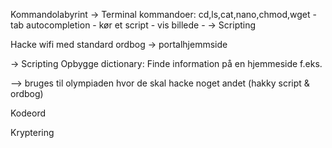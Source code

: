 Kommandolabyrint
-> Terminal kommandoer: cd,ls,cat,nano,chmod,wget
	- tab autocompletion
	- kør et script
	- vis billede
	- 
-> Scripting

Hacke wifi med standard ordbog -> portalhjemmside

-> Scripting
Opbygge dictionary: Finde information på en hjemmeside f.eks.

--> bruges til olympiaden hvor de skal hacke noget andet
	(hakky script & ordbog)


Kodeord

Kryptering



















